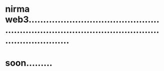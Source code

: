 # nirma web3........................................................................................................................
# soon.........
